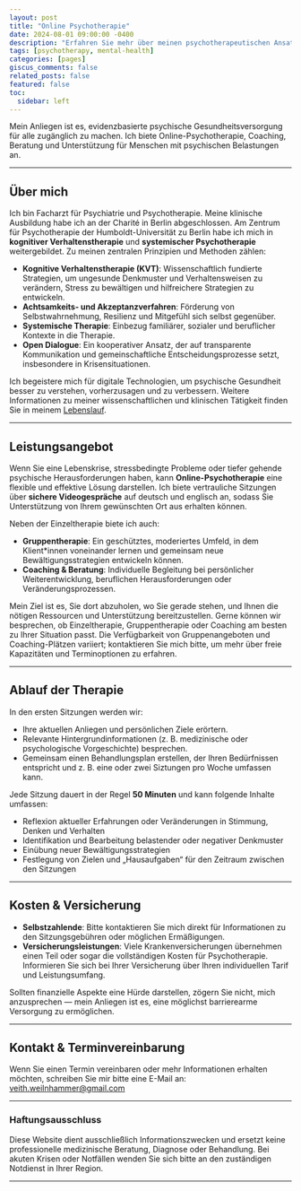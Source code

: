 ```yaml
---
layout: post
title: "Online Psychotherapie"
date: 2024-08-01 09:00:00 -0400
description: "Erfahren Sie mehr über meinen psychotherapeutischen Ansatz und wie Sie einen Termin vereinbaren können."
tags: [psychotherapy, mental-health]
categories: [pages]
giscus_comments: false
related_posts: false
featured: false
toc:
  sidebar: left
---
```


Mein Anliegen ist es, evidenzbasierte psychische Gesundheitsversorgung für alle zugänglich zu machen. Ich biete Online-Psychotherapie, Coaching, Beratung und Unterstützung für Menschen mit psychischen Belastungen an.

---

## Über mich

Ich bin Facharzt für Psychiatrie und Psychotherapie. Meine klinische Ausbildung habe ich an der Charité in Berlin abgeschlossen. Am Zentrum für Psychotherapie der Humboldt-Universität zu Berlin habe ich mich in **kognitiver Verhaltenstherapie** und **systemischer Psychotherapie** weitergebildet. Zu meinen zentralen Prinzipien und Methoden zählen:

- **Kognitive Verhaltenstherapie (KVT)**: Wissenschaftlich fundierte Strategien, um ungesunde Denkmuster und Verhaltensweisen zu verändern, Stress zu bewältigen und hilfreichere Strategien zu entwickeln.  
- **Achtsamkeits- und Akzeptanzverfahren**: Förderung von Selbstwahrnehmung, Resilienz und Mitgefühl sich selbst gegenüber.  
- **Systemische Therapie**: Einbezug familiärer, sozialer und beruflicher Kontexte in die Therapie.  
- **Open Dialogue**: Ein kooperativer Ansatz, der auf transparente Kommunikation und gemeinschaftliche Entscheidungsprozesse setzt, insbesondere in Krisensituationen.  

Ich begeistere mich für digitale Technologien, um psychische Gesundheit besser zu verstehen, vorherzusagen und zu verbessern. Weitere Informationen zu meiner wissenschaftlichen und klinischen Tätigkeit finden Sie in meinem [Lebenslauf](https://veithweilnhammer.github.io/assets/pdf/CV_Weilnhammer.pdf).

---

## Leistungsangebot

Wenn Sie eine Lebenskrise, stressbedingte Probleme oder tiefer gehende psychische Herausforderungen haben, kann **Online-Psychotherapie** eine flexible und effektive Lösung darstellen. Ich biete vertrauliche Sitzungen über **sichere Videogespräche** auf deutsch und englisch an, sodass Sie Unterstützung von Ihrem gewünschten Ort aus erhalten können.

Neben der Einzeltherapie biete ich auch:
- **Gruppentherapie**: Ein geschütztes, moderiertes Umfeld, in dem Klient*innen voneinander lernen und gemeinsam neue Bewältigungsstrategien entwickeln können.  
- **Coaching & Beratung**: Individuelle Begleitung bei persönlicher Weiterentwicklung, beruflichen Herausforderungen oder Veränderungsprozessen.  

Mein Ziel ist es, Sie dort abzuholen, wo Sie gerade stehen, und Ihnen die nötigen Ressourcen und Unterstützung bereitzustellen. Gerne können wir besprechen, ob Einzeltherapie, Gruppentherapie oder Coaching am besten zu Ihrer Situation passt. Die Verfügbarkeit von Gruppenangeboten und Coaching-Plätzen variiert; kontaktieren Sie mich bitte, um mehr über freie Kapazitäten und Terminoptionen zu erfahren.

---

## Ablauf der Therapie

In den ersten Sitzungen werden wir:
- Ihre aktuellen Anliegen und persönlichen Ziele erörtern.  
- Relevante Hintergrundinformationen (z. B. medizinische oder psychologische Vorgeschichte) besprechen.  
- Gemeinsam einen Behandlungsplan erstellen, der Ihren Bedürfnissen entspricht und z. B. eine oder zwei Siztungen pro Woche umfassen kann.

Jede Sitzung dauert in der Regel **50 Minuten** und kann folgende Inhalte umfassen:
- Reflexion aktueller Erfahrungen oder Veränderungen in Stimmung, Denken und Verhalten  
- Identifikation und Bearbeitung belastender oder negativer Denkmuster  
- Einübung neuer Bewältigungsstrategien  
- Festlegung von Zielen und „Hausaufgaben“ für den Zeitraum zwischen den Sitzungen  

---

## Kosten & Versicherung

- **Selbstzahlende**: Bitte kontaktieren Sie mich direkt für Informationen zu den Sitzungsgebühren oder möglichen Ermäßigungen.
- **Versicherungsleistungen**: Viele Krankenversicherungen übernehmen einen Teil oder sogar die vollständigen Kosten für Psychotherapie. Informieren Sie sich bei Ihrer Versicherung über Ihren individuellen Tarif und Leistungsumfang.

Sollten finanzielle Aspekte eine Hürde darstellen, zögern Sie nicht, mich anzusprechen — mein Anliegen ist es, eine möglichst barrierearme Versorgung zu ermöglichen.

---

## Kontakt & Terminvereinbarung

Wenn Sie einen Termin vereinbaren oder mehr Informationen erhalten möchten, schreiben Sie mir bitte eine E-Mail an: [veith.weilnhammer@gmail.com](mailto:veith.weilnhammer@gmail.com)

---

### Haftungsausschluss
Diese Website dient ausschließlich Informationszwecken und ersetzt keine professionelle medizinische Beratung, Diagnose oder Behandlung. Bei akuten Krisen oder Notfällen wenden Sie sich bitte an den zuständigen Notdienst in Ihrer Region.

---